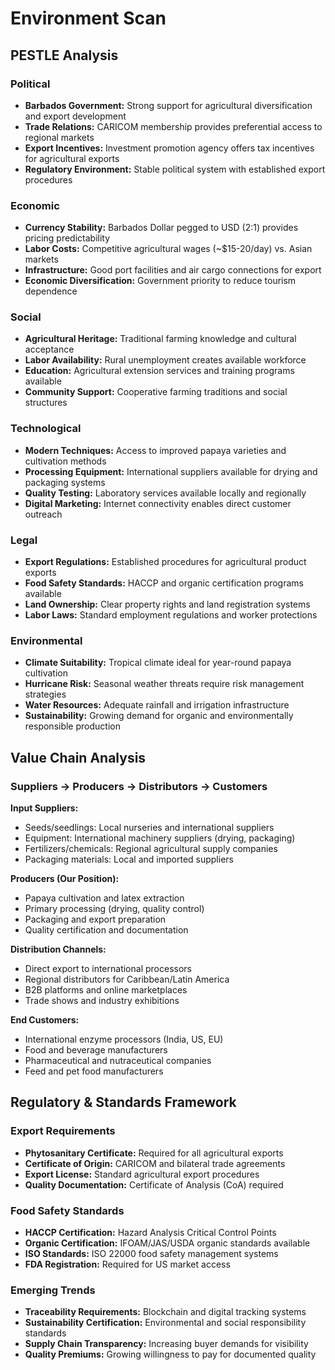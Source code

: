# Environment Scan

## PESTLE Analysis

### Political

- **Barbados Government:** Strong support for agricultural diversification and export development
- **Trade Relations:** CARICOM membership provides preferential access to regional markets
- **Export Incentives:** Investment promotion agency offers tax incentives for agricultural exports
- **Regulatory Environment:** Stable political system with established export procedures

### Economic

- **Currency Stability:** Barbados Dollar pegged to USD (2:1) provides pricing predictability
- **Labor Costs:** Competitive agricultural wages (~$15-20/day) vs. Asian markets
- **Infrastructure:** Good port facilities and air cargo connections for export
- **Economic Diversification:** Government priority to reduce tourism dependence

### Social

- **Agricultural Heritage:** Traditional farming knowledge and cultural acceptance
- **Labor Availability:** Rural unemployment creates available workforce
- **Education:** Agricultural extension services and training programs available
- **Community Support:** Cooperative farming traditions and social structures

### Technological

- **Modern Techniques:** Access to improved papaya varieties and cultivation methods
- **Processing Equipment:** International suppliers available for drying and packaging systems
- **Quality Testing:** Laboratory services available locally and regionally
- **Digital Marketing:** Internet connectivity enables direct customer outreach

### Legal

- **Export Regulations:** Established procedures for agricultural product exports
- **Food Safety Standards:** HACCP and organic certification programs available
- **Land Ownership:** Clear property rights and land registration systems
- **Labor Laws:** Standard employment regulations and worker protections

### Environmental

- **Climate Suitability:** Tropical climate ideal for year-round papaya cultivation
- **Hurricane Risk:** Seasonal weather threats require risk management strategies
- **Water Resources:** Adequate rainfall and irrigation infrastructure
- **Sustainability:** Growing demand for organic and environmentally responsible production

## Value Chain Analysis

### Suppliers → Producers → Distributors → Customers

**Input Suppliers:**
- Seeds/seedlings: Local nurseries and international suppliers
- Equipment: International machinery suppliers (drying, packaging)
- Fertilizers/chemicals: Regional agricultural supply companies
- Packaging materials: Local and imported suppliers

**Producers (Our Position):**
- Papaya cultivation and latex extraction
- Primary processing (drying, quality control)
- Packaging and export preparation
- Quality certification and documentation

**Distribution Channels:**
- Direct export to international processors
- Regional distributors for Caribbean/Latin America
- B2B platforms and online marketplaces
- Trade shows and industry exhibitions

**End Customers:**
- International enzyme processors (India, US, EU)
- Food and beverage manufacturers
- Pharmaceutical and nutraceutical companies
- Feed and pet food manufacturers

## Regulatory & Standards Framework

### Export Requirements

- **Phytosanitary Certificate:** Required for all agricultural exports
- **Certificate of Origin:** CARICOM and bilateral trade agreements
- **Export License:** Standard agricultural export procedures
- **Quality Documentation:** Certificate of Analysis (CoA) required

### Food Safety Standards

- **HACCP Certification:** Hazard Analysis Critical Control Points
- **Organic Certification:** IFOAM/JAS/USDA organic standards available
- **ISO Standards:** ISO 22000 food safety management systems
- **FDA Registration:** Required for US market access

### Emerging Trends

- **Traceability Requirements:** Blockchain and digital tracking systems
- **Sustainability Certification:** Environmental and social responsibility standards
- **Supply Chain Transparency:** Increasing buyer demands for visibility
- **Quality Premiums:** Growing willingness to pay for documented quality
